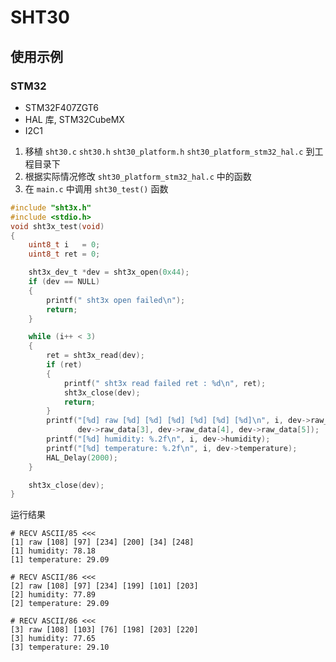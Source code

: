 # SHT30


## 使用示例

### STM32

* STM32F407ZGT6
* HAL 库, STM32CubeMX
* I2C1

1. 移植 `sht30.c` `sht30.h` `sht30_platform.h` `sht30_platform_stm32_hal.c` 到工程目录下
2. 根据实际情况修改 `sht30_platform_stm32_hal.c` 中的函数
3. 在 `main.c` 中调用 `sht30_test()` 函数
```C
#include "sht3x.h"
#include <stdio.h>
void sht3x_test(void)
{
    uint8_t i   = 0;
    uint8_t ret = 0;

    sht3x_dev_t *dev = sht3x_open(0x44);
    if (dev == NULL)
    {
        printf(" sht3x open failed\n");
        return;
    }

    while (i++ < 3)
    {
        ret = sht3x_read(dev);
        if (ret)
        {
            printf(" sht3x read failed ret : %d\n", ret);
            sht3x_close(dev);
            return;
        }
        printf("[%d] raw [%d] [%d] [%d] [%d] [%d] [%d]\n", i, dev->raw_data[0], dev->raw_data[1], dev->raw_data[2],
               dev->raw_data[3], dev->raw_data[4], dev->raw_data[5]);
        printf("[%d] humidity: %.2f\n", i, dev->humidity);
        printf("[%d] temperature: %.2f\n", i, dev->temperature);
        HAL_Delay(2000);
    }

    sht3x_close(dev);
}
```

运行结果
```
# RECV ASCII/85 <<<
[1] raw [108] [97] [234] [200] [34] [248]
[1] humidity: 78.18
[1] temperature: 29.09

# RECV ASCII/86 <<<
[2] raw [108] [97] [234] [199] [101] [203]
[2] humidity: 77.89
[2] temperature: 29.09

# RECV ASCII/86 <<<
[3] raw [108] [103] [76] [198] [203] [220]
[3] humidity: 77.65
[3] temperature: 29.10
```